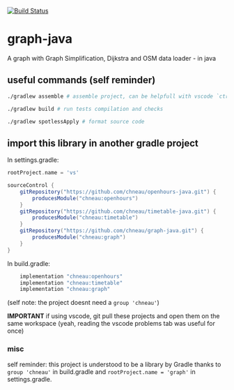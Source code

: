 [![Build Status](https://travis-ci.org/chneau/graph-java.svg?branch=master)](https://travis-ci.org/chneau/graph-java)

# graph-java
A graph with Graph Simplification, Dijkstra and OSM data loader - in java

## useful commands (self reminder)

```bash
./gradlew assemble # assemble project, can be helpfull with vscode `ctrl+shift+P-> Java: Update project configuration`
```
```bash
./gradlew build # run tests compilation and checks
```
```bash
./gradlew spotlessApply # format source code
```


## import this library in another gradle project

In settings.gradle:
```groovy
rootProject.name = 'vs'

sourceControl {
    gitRepository("https://github.com/chneau/openhours-java.git") {
        producesModule("chneau:openhours")
    }
    gitRepository("https://github.com/chneau/timetable-java.git") {
        producesModule("chneau:timetable")
    }
    gitRepository("https://github.com/chneau/graph-java.git") {
        producesModule("chneau:graph")
    }
}
```

In build.gradle:
```groovy
    implementation "chneau:openhours"
    implementation "chneau:timetable"
    implementation "chneau:graph"
```
(self note: the project doesnt need a `group 'chneau'`)

**IMPORTANT** if using vscode, git pull these projects and open them on the same workspace (yeah, reading the vscode problems tab was useful for once)

### misc

self reminder: this project is understood to be a library by Gradle thanks to `group 'chneau'` in build.gradle and `rootProject.name = 'graph'` in settings.gradle.

